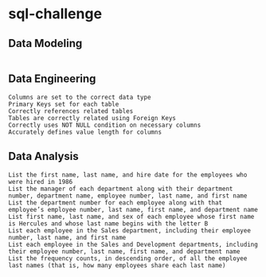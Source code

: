 # sql-challenge

## Data Modeling 
```Entity Relationship Diagram is included or table schemas provided for all tables
```
## Data Engineering 
```All required columns are defined for each table 
Columns are set to the correct data type 
Primary Keys set for each table 
Correctly references related tables 
Tables are correctly related using Foreign Keys 
Correctly uses NOT NULL condition on necessary columns  
Accurately defines value length for columns
```
## Data Analysis 
```List the employee number, last name, first name, sex, and salary of each employee  
List the first name, last name, and hire date for the employees who were hired in 1986  
List the manager of each department along with their department number, department name, employee number, last name, and first name  
List the department number for each employee along with that employee’s employee number, last name, first name, and department name  
List first name, last name, and sex of each employee whose first name is Hercules and whose last name begins with the letter B 
List each employee in the Sales department, including their employee number, last name, and first name  
List each employee in the Sales and Development departments, including their employee number, last name, first name, and department name 
List the frequency counts, in descending order, of all the employee last names (that is, how many employees share each last name)  
```
